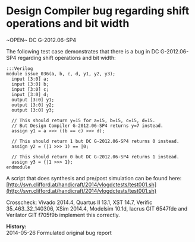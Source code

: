 
Design Compiler bug regarding shift operations and bit width
============================================================

~OPEN~ DC G-2012.06-SP4

The following test case demonstrates that there is a bug in DC G-2012.06-SP4
regarding shift operations and bit width:

    :::Verilog
    module issue_036(a, b, c, d, y1, y2, y3);
      input [3:0] a;
      input [3:0] b;
      input [3:0] c;
      input [3:0] d;
      output [3:0] y1;
      output [3:0] y2;
      output [3:0] y3;
    
      // This should return y=15 for a=15, b=15, c=15, d=15.
      // But Design Compiler G-2012.06-SP4 returns y=7 instead.
      assign y1 = a >>> ((b == c) >>> d);
    
      // This should return 1 but DC G-2012.06-SP4 returns 0 instead.
      assign y2 = (|1 >>> 1) == |0;
    
      // This should return 0 but DC G-2012.06-SP4 returns 1 instead.
      assign y3 = {|1 >>> 1};
    endmodule

A script that does synthesis and pre/post simulation can be found here:  
[http://svn.clifford.at/handicraft/2014/vlogdctests/test001.sh](http://svn.clifford.at/handicraft/2014/vlogdctests/test001.sh)

Crosscheck: Vivado 2014.4, Quartus II 13.1, XST 14.7, Verific 35_463_32_140306,
XSim 2014.4, Modelsim 10.1d, Iacrus GIT 6547fde and Verilator GIT f705f9b
implement this correctly.

**History:**  
2014-05-26 Formulated original bug report

